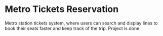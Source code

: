 # Metro Tickets Reservation
Metro station tickets system, where users can search and display lines to book their seats faster and keep track of the trip.
Project is done

